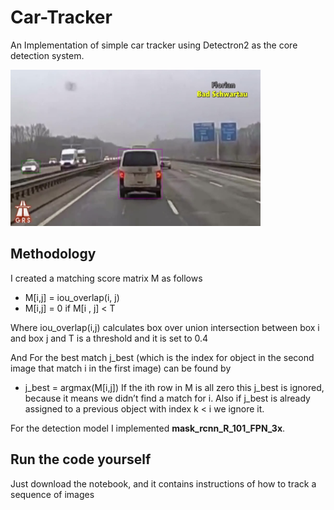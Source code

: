 # Car-Tracker
An Implementation of simple car tracker using Detectron2 as the core detection system.

<img src='https://github.com/mohammedElfatihSalah/Car-Tracker/blob/master/30.jpg?raw=True' width=400 height=250 />

## Methodology

I created a matching score matrix M as follows
- M[i,j] = iou_overlap(i, j)
- M[i,j] = 0 if M[i , j] < T

Where iou_overlap(i,j) calculates box over union intersection between box i and box j and T is a threshold and it is set to 0.4

And For the best match j_best (which is the index for object in the second image that match i in the first image) can be found by
- j_best = argmax(M[i,j])
If the ith row in M is all zero  this j_best is ignored, because it means we didn’t find a match for i.
Also if j_best is already assigned to a previous object with index k < i we ignore it.

For the detection model I implemented **mask_rcnn_R_101_FPN_3x**.


## Run the code yourself
Just download the notebook, and it contains instructions of how to track a sequence of images

